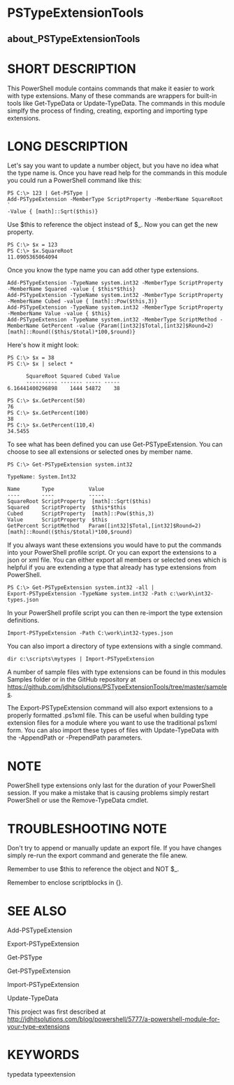 ﻿# PSTypeExtensionTools
## about_PSTypeExtensionTools

# SHORT DESCRIPTION
This PowerShell module contains commands that make it easier to work with type
extensions. Many of these commands are wrappers for built-in tools like 
Get-TypeData or Update-TypeData. The commands in this module simplfy the 
process of finding, creating, exporting and importing type extensions.

# LONG DESCRIPTION
Let's say you want to update a number object, but you have no idea what the 
type name is. Once you have read help for the commands in this module you 
could run a PowerShell command like this:
```
PS C:\> 123 | Get-PSType | 
Add-PSTypeExtension -MemberType ScriptProperty -MemberName SquareRoot `
-Value { [math]::Sqrt($this)}
```
Use $this to reference the object instead of $_.  Now you can get the new property.
```
PS C:\> $x = 123
PS C:\> $x.SquareRoot
11.0905365064094
```
Once you know the type name you can add other type extensions.
```
Add-PSTypeExtension -TypeName system.int32 -MemberType ScriptProperty -MemberName Squared -value { $this*$this}
Add-PSTypeExtension -TypeName system.int32 -MemberType ScriptProperty -MemberName Cubed -value { [math]::Pow($this,3)}
Add-PSTypeExtension -TypeName system.int32 -MemberType ScriptProperty -MemberName Value -value { $this}
Add-PSTypeExtension -TypeName system.int32 -MemberType ScriptMethod -MemberName GetPercent -value {Param([int32]$Total,[int32]$Round=2) [math]::Round(($this/$total)*100,$round)}
```
Here's how it might look:
```
PS C:\> $x = 38
PS C:\> $x | select *

      SquareRoot Squared Cubed Value
      ---------- ------- ----- -----
6.16441400296898    1444 54872    38

PS C:\> $x.GetPercent(50)
76
PS C:\> $x.GetPercent(100)
38
PS C:\> $x.GetPercent(110,4)
34.5455
```
To see what has been defined you can use Get-PSTypeExtension. You can choose to see all extensions or selected ones by member name.
```
PS C:\> Get-PSTypeExtension system.int32

TypeName: System.Int32

Name       Type           Value
----       ----           -----
SquareRoot ScriptProperty  [math]::Sqrt($this)
Squared    ScriptProperty  $this*$this
Cubed      ScriptProperty  [math]::Pow($this,3)
Value      ScriptProperty  $this
GetPercent ScriptMethod   Param([int32]$Total,[int32]$Round=2) [math]::Round(($this/$total)*100,$round)
```
If you always want these extensions you would have to put the commands into your PowerShell profile script. Or you can export the extensions to a json or xml file. You can either export all members or selected ones which is helpful if you are extending a type that already has type extensions from PowerShell.
```
PS C:\> Get-PSTypeExtension system.int32 -all | 
Export-PSTypeExtension -TypeName system.int32 -Path c:\work\int32-types.json
```
In your PowerShell profile script you can then re-import the type extension definitions.
```
Import-PSTypeExtension -Path C:\work\int32-types.json
```
You can also import a directory of type extensions with a single command.
```
dir c:\scripts\mytypes | Import-PSTypeExtension
```    
A number of sample files with type extensions can be found in this modules Samples folder or in the GitHub repository at https://github.com/jdhitsolutions/PSTypeExtensionTools/tree/master/samples.

The Export-PSTypeExtension command will also export extensions to a properly formatted .ps1xml file. This can be useful when building type extension files for a module where you want to use the traditional ps1xml form. You can also import these types of files with Update-TypeData with the -AppendPath or -PrependPath parameters.

# NOTE
PowerShell type extensions only last for the duration of your PowerShell session. If you make a mistake that is causing problems simply restart PowerShell or use the Remove-TypeData cmdlet.
# TROUBLESHOOTING NOTE
Don't try to append or manually update an export file. If you have changes simply re-run the export command and generate the file anew. 


Remember to use $this to reference the object and NOT $_.


Remember to enclose scriptblocks in {}.

# SEE ALSO
Add-PSTypeExtension

Export-PSTypeExtension

Get-PSType

Get-PSTypeExtension

Import-PSTypeExtension

Update-TypeData


This project was first described at http://jdhitsolutions.com/blog/powershell/5777/a-powershell-module-for-your-type-extensions

# KEYWORDS
typedata
typeextension
